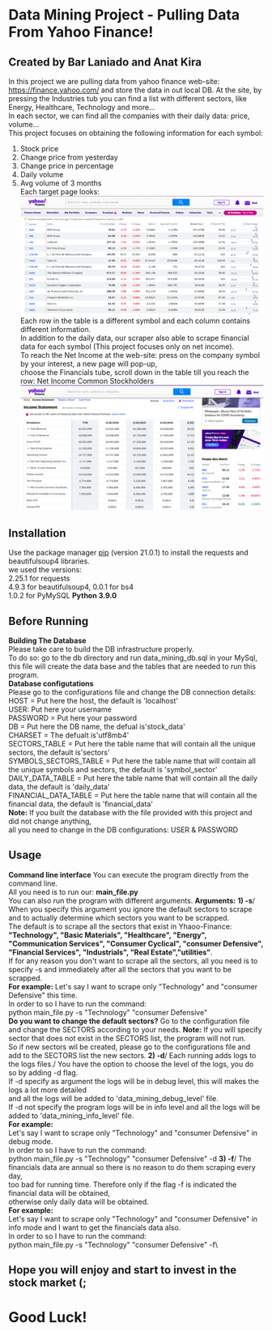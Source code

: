 # Data Mining Project - Pulling Data From Yahoo Finance!

## Created by Bar Laniado and Anat Kira

In this project we are pulling data from yahoo finance web-site: https://finance.yahoo.com/ and store the data in out local DB.
At the site, by pressing the Industries tub you can find a list with different sectors, like Energy, Healthcare, Technology and more...\
In each sector, we can find all the companies with their daily data: price, volume...\
This project focuses on obtaining the following information for each symbol:
1) Stock price
2) Change price from yesterday
3) Change price in percentage
4) Daily volume
5) Avg volume of 3 months\
Each target page looks:
![](appendix/daily_data.PNG)
Each row in the table is a different symbol and each column contains different information.\
In addition to the daily data, our scraper also able to scrape financial data for each symbol (This project focuses only on net income).\
To reach the Net Income at the web-site: press on the company symbol by your interest, a new page will pop-up,\
choose the Financials tube, scroll down in the table till you reach the row: Net Income Common Stockholders\
![](appendix/net_income.PNG)

## Installation

Use the package manager [pip](https://pip.pypa.io/en/stable/) (version 21.0.1) to install the requests and beautifulsoup4 libraries.\
we used the versions:\
2.25.1 for requests\
4.9.3 for beautifulsoup4, 0.0.1 for bs4\
1.0.2 for PyMySQL
**Python 3.9.0**

## Before Running
**Building The Database**\
Please take care to build the DB infrastructure properly.\
To do so: go to the db directory and run data_mining_db.sql in your MySql,\
this file will create the data base and the tables that are needed to run this program.\
**Database configutations**\
Please go to the configurations file and change the DB connection details:\
HOST = Put here the host, the default is 'localhost'\
USER: Put here your username\
PASSWORD = Put here your password\
DB = Put here the DB name, the defual is'stock_data'\
CHARSET = The defualt is'utf8mb4'\
SECTORS_TABLE = Put here the table name that will contain all the unique sectors, the default is'sectors'\
SYMBOLS_SECTORS_TABLE = Put here the table name that will contain all the unique symbols and sectors, the default is 'symbol_sector'\
DAILY_DATA_TABLE = Put here the table name that will contain all the daily data, the default is 'daily_data'\
FINANCIAL_DATA_TABLE = Put here the table name that will contain all the financial data, the default is 'financial_data'\
**Note:**
If you built the database with the file provided with this project and did not change anything,\
all you need to change in the DB configurations: USER & PASSWORD
## Usage
**Command line interface**
You can execute the program directly from the command line.\
All you need is to run our: **main_file.py**\
You can also run the program with different arguments.
**Arguments:**
**1) -s**/
When you specify this argument you ignore the default sectors to scrape and to actually determine which sectors you want to be scrapped.\
The default is to scrape all the sectors that exist in Yhaoo-Finance:\
**"Technology", "Basic Materials", "Healthcare", "Energy", "Communication Services",
"Consumer Cyclical", "consumer Defensive", "Financial Services", "Industrials", "Real Estate","utilities"**.\
If for any reason you don't want to scrape all the sectors, all you need is to specify -s and immediately after all the sectors that you want to be scrapped.\
**For example:**
Let's say I want to scrape only "Technology" and "consumer Defensive" this time.\
In order to so I have to run the command:\
python main_file.py -s  "Technology" "consumer Defensive"\
**Do you want to change the default sectors?**
Go to the configuration file and change the SECTORS according to your needs.
**Note:** If you will specify sector that does not exist in the SECTORS list, the program will not run.\
So if new sectors wil be created, please go to the configurations file and add to the SECTORS list the new sectors.
**2) -d**/
Each running adds logs to the logs files./
You have the option to choose the level of the logs, you do so by adding -d flag.\
If -d specify as argument the logs will be in debug level, this will makes the logs a lot more detailed\
and all the logs will be added to 'data_mining_debug_level' file.\
If -d not specify the program logs will be in info level and all the logs will be added to 'data_mining_info_level' file.\
**For example:**\
Let's say I want to scrape only "Technology" and "consumer Defensive" in debug mode.\
In order to so I have to run the command:\
python main_file.py -s  "Technology" "consumer Defensive" -d
**3) -f**/
The financials data are annual so there is no reason to do them scraping every day,\
too bad for running time. Therefore only if the flag -f is indicated the financial data will be obtained,\
otherwise only daily data will be obtained.\
**For example:**\
Let's say I want to scrape only "Technology" and "consumer Defensive" in info mode and I want to get the financials data also.\
In order to so I have to run the command:\
python main_file.py -s  "Technology" "consumer Defensive" -f\



## Hope you will enjoy and start to invest in the stock market (;

# Good Luck!





